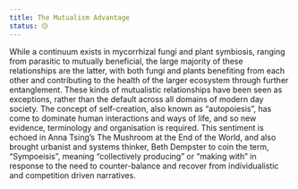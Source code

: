 ```yaml
---
title: The Mutualism Advantage
status: 🟡
---
```


While a continuum exists in mycorrhizal fungi and plant symbiosis, ranging from parasitic to mutually beneficial, the large majority of these relationships are the latter, with both fungi and plants benefiting from each other and contributing to the health of the larger ecosystem through further entanglement. These kinds of mutualistic relationships have been seen as exceptions, rather than the default across all domains of modern day society. The concept of self-creation, also known as “autopoiesis”, has come to dominate human interactions and ways of life, and so new evidence, terminology and organisation is required. This sentiment is echoed in Anna Tsing’s The Mushroom at the End of the World, and also brought urbanist and systems thinker, Beth Dempster to coin the term, “Sympoeisis”, meaning “collectively producing” or “making with” in response to the need to counter-balance and recover from individualistic and competition driven narratives.

